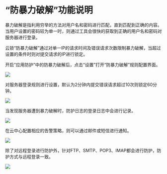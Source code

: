 # “防暴力破解”功能说明

暴力破解是指利用穷举的方法对用户名和密码进行匹配，直到匹配到正确的内容。当用户设置的密码较为单一时，则通过工具会很快的获取到正确的用户名和密码对服务器进行登录。

云锁“防暴力破解”通过对单一IP的请求时间及错误请求次数限制暴力破解，当超过设置的条件时则对提交请求的IP进行锁定。

开启“应用防护”中的防暴力破解后，点击“设置”打开“防暴力破解”规则配置界面。

![](../.gitbook/assets/f1801.png)

对服务器登录规则进行设置，默认为2分钟内提交错误请求超过10次则锁定60分钟。

![](../.gitbook/assets/f1802.png)

当发现服务器遭到暴力破解时，防护日志的登录日志中会进行记录。

![](../.gitbook/assets/f1803.png)

在云中心配置相应的告警策略，则可以通过邮件或短信进行通知。

![](../.gitbook/assets/f1804.png)

除了对远程登录进行防护外，针对FTP、SMTP、POP3、IMAP都会进行防护，防护方式与远程登录一致。

![](../.gitbook/assets/f1805.png)
